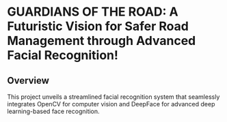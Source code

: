 # **GUARDIANS OF THE ROAD: A Futuristic Vision for Safer Road Management through Advanced Facial Recognition!**

## **Overview**

This project unveils a streamlined facial recognition system that seamlessly integrates OpenCV for computer vision and DeepFace for advanced deep learning-based face recognition.

